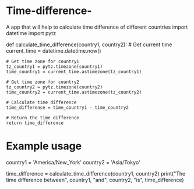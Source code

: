 # Time-difference-
A app that will help to calculate time difference of different countries 
import datetime
import pytz

def calculate_time_difference(country1, country2):
    # Get current time
    current_time = datetime.datetime.now()

    # Get time zone for country1
    tz_country1 = pytz.timezone(country1)
    time_country1 = current_time.astimezone(tz_country1)

    # Get time zone for country2
    tz_country2 = pytz.timezone(country2)
    time_country2 = current_time.astimezone(tz_country2)

    # Calculate time difference
    time_difference = time_country1 - time_country2

    # Return the time difference
    return time_difference

# Example usage
country1 = 'America/New_York'
country2 = 'Asia/Tokyo'

time_difference = calculate_time_difference(country1, country2)
print("The time difference between", country1, "and", country2, "is", time_difference)
